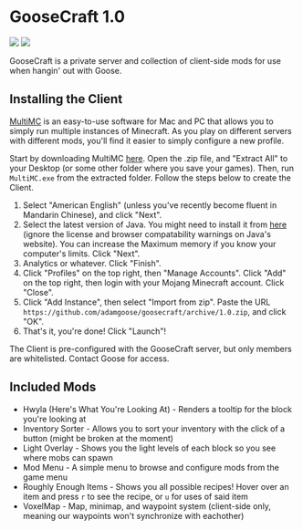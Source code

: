 # GooseCraft 1.0

![](https://img.shields.io/discord/661482011218673694?logo=discord&label=GooseCraft)
![](https://img.shields.io/github/stars/adamgoose/goosecraft?logo=github)

GooseCraft is a private server and collection of client-side mods for use when hangin' out with Goose.

## Installing the Client

[MultiMC][1] is an easy-to-use software for Mac and PC that allows you to simply run multiple instances of Minecraft. As you play on different servers with different mods, you'll find it easier to simply configure a new profile.

Start by downloading MultiMC [here][2]. Open the .zip file, and "Extract All" to your Desktop (or some other folder where you save your games). Then, run `MultiMC.exe` from the extracted folder. Follow the steps below to create the Client.

1. Select "American English" (unless you've recently become fluent in Mandarin Chinese), and click "Next".
2. Select the latest version of Java. You might need to install it from [here][3] (ignore the license and browser compatability warnings on Java's website). You can increase the Maximum memory if you know your computer's limits. Click "Next".
3. Analytics or whatever. Click "Finish".
4. Click "Profiles" on the top right, then "Manage Accounts". Click "Add" on the top right, then login with your Mojang Minecraft account. Click "Close".
5. Click "Add Instance", then select "Import from zip". Paste the URL `https://github.com/adamgoose/goosecraft/archive/1.0.zip`, and click "OK".
6. That's it, you're done! Click "Launch"!

The Client is pre-configured with the GooseCraft server, but only members are whitelisted. Contact Goose for access.

## Included Mods

- Hwyla (Here's What You're Looking At) - Renders a tooltip for the block you're looking at
- Inventory Sorter - Allows you to sort your inventory with the click of a button (might be broken at the moment)
- Light Overlay - Shows you the light levels of each block so you see where mobs can spawn
- Mod Menu - A simple menu to browse and configure mods from the game menu
- Roughly Enough Items - Shows you all possible recipes! Hover over an item and press `r` to see the recipe, or `u` for uses of said item
- VoxelMap - Map, minimap, and waypoint system (client-side only, meaning our waypoints won't synchronize with eachother)

[1]: https://multimc.org
[2]: https://multimc.org/#Download
[3]: https://www.java.com/en/download/
